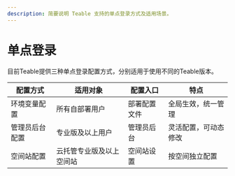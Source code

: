 ```yaml
---
description: 简要说明 Teable 支持的单点登录方式及适用场景。
---
```


# 单点登录

目前Teable提供三种单点登录配置方式，分别适用于使用不同的Teable版本。

| 配置方式    | 适用对象         | 配置入口   | 特点         |
| ------- | ------------ | ------ | ---------- |
| 环境变量配置  | 所有自部署用户      | 部署配置文件 | 全局生效，统一管理  |
| 管理员后台配置 | 专业版及以上用户     | 管理员后台  | 灵活配置，可动态修改 |
| 空间站配置   | 云托管专业版及以上空间站 | 空间站设置  | 按空间独立配置    |
